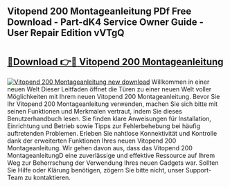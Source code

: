 ## Vitopend 200 Montageanleitung PDf Free Download - Part-dK4 Service Owner Guide - User Repair Edition vVTgQ

# <h2><a href="http://df78fpx.blite.top/?on=Vitopend+200+Montageanleitung">🔗Download 👉🔴 Vitopend 200 Montageanleitung</a></h2>

[![Vitopend 200 Montageanleitung new download](https://i.imgur.com/lujVjoI.png)](http://df78fpx.blite.top/?on=Vitopend+200+Montageanleitung)
Willkommen in einer neuen Welt Dieser Leitfaden öffnet die Türen zu einer neuen Welt voller Möglichkeiten mit Ihrem neuen Vitopend 200 Montageanleitung. Bevor Sie Ihr Vitopend 200 Montageanleitung verwenden, machen Sie sich bitte mit seinen Funktionen und Merkmalen vertraut, indem Sie dieses Benutzerhandbuch lesen. Sie finden klare Anweisungen für Installation, Einrichtung und Betrieb sowie Tipps zur Fehlerbehebung bei häufig auftretenden Problemen. Erleben Sie nahtlose Konnektivität und Kontrolle dank der erweiterten Funktionen Ihres neuen Vitopend 200 Montageanleitung. Wir gehen davon aus, dass das Vitopend 200 MontageanleitungD eine zuverlässige und effektive Ressource auf Ihrem Weg zur Beherrschung der Verwendung Ihres neuen Gadgets war. Sollten Sie Hilfe oder Klärung benötigen, zögern Sie bitte nicht, unser Support-Team zu kontaktieren.
